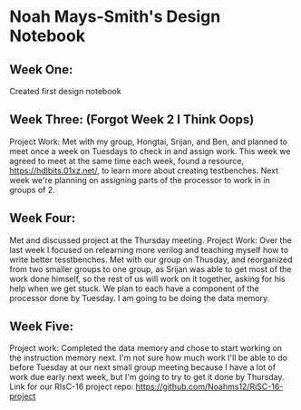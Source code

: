 # Noah Mays-Smith's Design Notebook

## Week One:
Created first design notebook
## Week Three: (Forgot Week 2 I Think Oops)
Project Work:
Met with my group, Hongtai, Srijan, and Ben, and planned to meet once a week on Tuesdays to check in and assign work. This week we agreed to meet at the same time each week, found a resource, https://hdlbits.01xz.net/, to learn more about creating testbenches. Next week we're planning on assigning parts of the processor to work in in groups of 2.

## Week Four:
Met and discussed project at the Thursday meeting.
Project Work:
Over the last week I focused on relearning more verilog and teaching myself how to write better tesstbenches.
Met with our group on Thusday, and reorganized from two smaller groups to one group, as Srijan was able to get most of the work done himself, so the rest of us will work on it together, asking for his help when we get stuck. We plan to each have a component of the processor done by Tuesday. I am going to be doing the data memory.

## Week Five:
Project work: Completed the data memory and chose to start working on the instruction memory next. I'm not sure how much work I'll be able to do before Tuesday at our next small group meeting because I have a lot of work due early next week, but I'm going to try to get it done by Thursday. 
Link for our RIsC-16 project repo: https://github.com/Noahms12/RiSC-16-project
